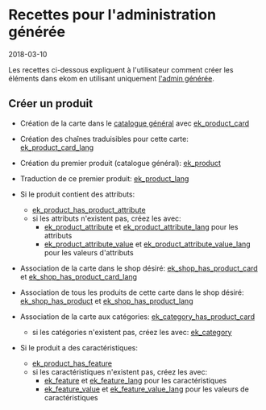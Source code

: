 Recettes  pour l'administration générée
==================
2018-03-10


Les recettes ci-dessous expliquent à l'utilisateur comment créer les éléments dans ekom en utilisant uniquement
[l'admin générée](user/back/generated-admin.md).


Créer un produit
-------------------



- Création de la carte dans le [catalogue général](concept/concept-base.md#le-catalogue-général) avec [ek_product_card](user/back/generated-admin-objects.md#ek_product_card)
- Création des chaînes traduisibles pour cette carte: [ek_product_card_lang](user/back/generated-admin-objects.md#ek_product_card_lang)
- Création du premier produit (catalogue général): [ek_product](user/back/generated-admin-objects.md#ek_product)
- Traduction de ce premier produit: [ek_product_lang](user/back/generated-admin-objects.md#ek_product_lang)
- Si le produit contient des attributs:
    - [ek_product_has_product_attribute](user/back/generated-admin-objects.md#ek_product_has_product_attribute)  
   - si les attributs n'existent pas, créez les avec:
        - [ek_product_attribute](user/back/generated-admin-objects.md#ek_product_attribute) et [ek_product_attribute_lang](user/back/generated-admin-objects.md#ek_product_attribute_lang) pour les attributs
        - [ek_product_attribute_value](user/back/generated-admin-objects.md#ek_product_attribute_value) et [ek_product_attribute_value_lang](user/back/generated-admin-objects.md#ek_product_attribute_value_lang) pour les valeurs d'attributs
- Association de la carte dans le shop désiré: [ek_shop_has_product_card](user/back/generated-admin-objects.md#ek_shop_has_product_card) et [ek_shop_has_product_card_lang](user/back/generated-admin-objects.md#ek_shop_has_product_card_lang)
- Association de tous les produits de cette carte dans le shop désiré: [ek_shop_has_product](user/back/generated-admin-objects.md#ek_shop_has_product) et [ek_shop_has_product_lang](user/back/generated-admin-objects.md#ek_shop_has_product_lang)

- Association de la carte aux catégories: [ek_category_has_product_card](user/back/generated-admin-objects.md#ek_category_has_product_card)
    - si les catégories n'existent pas, créez les avec: [ek_category](user/back/generated-admin-objects.md#ek_category)
- Si le produit a des caractéristiques:
    - [ek_product_has_feature](user/back/generated-admin-objects.md#ek_product_has_feature)
    - si les caractéristiques n'existent pas, créez les avec:
        - [ek_feature](user/back/generated-admin-objects.md#ek_feature) et [ek_feature_lang](user/back/generated-admin-objects.md#ek_feature_lang) pour les caractéristiques
        - [ek_feature_value](user/back/generated-admin-objects.md#ek_feature_value) et [ek_feature_value_lang](user/back/generated-admin-objects.md#ek_feature_value_lang) pour les valeurs de caractéristiques
                   
                   